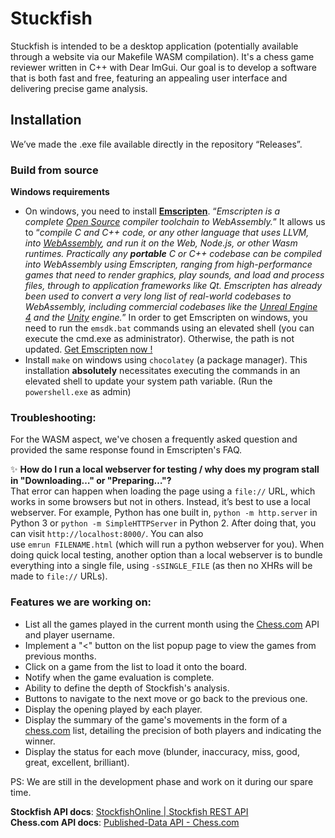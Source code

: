 <p style="center"
    <img src="https://images.unsplash.com/photo-1606594914767-d6bfbde9a0e9?ixlib=rb-4.0.3&q=85&fm=jpg&crop=entropy&cs=srgb&w=4800">
</p>

# Stuckfish

Stuckfish is intended to be a desktop application (potentially available through a website via our Makefile WASM compilation). It's a chess game reviewer written in C++ with Dear ImGui. Our goal is to develop a software that is both fast and free, featuring an appealing user interface and delivering precise game analysis.

## Installation

We’ve made the .exe file available directly in the repository “Releases”.

### **Build from source**

**Windows requirements**

- On windows, you need to install **[Emscripten](https://emscripten.org/docs/getting_started/index.html)**. “*Emscripten is a complete [Open Source](https://emscripten.org/docs/introducing_emscripten/emscripten_license.html#emscripten-license) compiler toolchain to WebAssembly.*” It allows us to “*compile C and C++ code, or any other language that uses LLVM, into [WebAssembly](https://developer.mozilla.org/en-US/docs/WebAssembly), and run it on the Web, Node.js, or other Wasm runtimes. Practically any **portable** C or C++ codebase can be compiled into WebAssembly using Emscripten, ranging from high-performance games that need to render graphics, play sounds, and load and process files, through to application frameworks like Qt. Emscripten has already been used to convert a very long list of real-world codebases to WebAssembly, including commercial codebases like the [Unreal Engine 4](https://blog.mozilla.org/blog/2014/03/12/mozilla-and-epic-preview-unreal-engine-4-running-in-firefox/) and the [Unity](https://blogs.unity3d.com/2018/08/15/webassembly-is-here/) engine.*”
In order to get Emscripten on windows, you need to run the `emsdk.bat` commands using an elevated shell (you can execute the cmd.exe as administrator). Otherwise, the path is not updated. [Get Emscripten now !](https://emscripten.org/docs/getting_started/Tutorial.html#running-emscripten)
- Install `make` on windows using `chocolatey` (a package manager). This installation **absolutely** necessitates executing the commands in an elevated shell to update your system path variable. (Run the `powershell.exe` as admin)

### **Troubleshooting**:
For the WASM aspect, we've chosen a frequently asked question and provided the same response found in Emscripten's FAQ.

✨ **How do I run a local webserver for testing / why does my program stall in "Downloading…" or "Preparing…"?** <br/> 
That error can happen when loading the page using a `file://` URL, which works in some browsers but not in others.
Instead, it’s best to use a local webserver. For example, Python has one built in, `python -m http.server` in Python 3 or `python -m SimpleHTTPServer` in Python 2.
After doing that, you can visit `http://localhost:8000/`. You can also use `emrun FILENAME.html` (which will run a python webserver for you).
When doing quick local testing, another option than a local webserver is to bundle everything into a single file, using `-sSINGLE_FILE` (as then no XHRs will be made to `file://` URLs).

### **Features we are working on**:

- List all the games played in the current month using the [Chess.com](http://Chess.com) API and player username.
- Implement a "<" button on the list popup page to view the games from previous months.
- Click on a game from the list to load it onto the board.
- Notify when the game evaluation is complete.
- Ability to define the depth of Stockfish's analysis.
- Buttons to navigate to the next move or go back to the previous one.
- Display the opening played by each player.
- Display the summary of the game's movements in the form of a [chess.com](http://chess.com/) list, detailing the precision of both players and indicating the winner.
- Display the status for each move (blunder, inaccuracy, miss, good, great, excellent, brilliant).

PS: We are still in the development phase and work on it during our spare time.

**Stockfish API docs**: [StockfishOnline | Stockfish REST API](https://stockfish.online/docs.php) <br/>
**Chess.com API docs**: [Published-Data API - Chess.com](https://www.chess.com/news/view/published-data-api)
